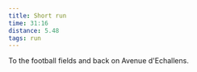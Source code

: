 ```yaml
---
title: Short run
time: 31:16
distance: 5.48
tags: run
---
```


To the football fields and back on Avenue d'Echallens.
